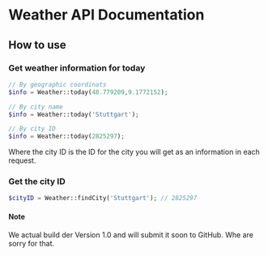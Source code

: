 # Weather API Documentation

## How to use

### Get weather information for today

```php
// By geographic coordinats
$info = Weather::today(48.779209,9.1772152);

// By city name
$info = Weather::today('Stuttgart');

// By city ID
$info = Weather::today(2825297);
```

Where the city ID is the ID for the city you will get as an information in each request.

### Get the city ID
```php
$cityID = Weather::findCity('Stuttgart'); // 2825297
```


#### Note
We actual build der Version 1.0 and will submit it soon to GitHub. Whe are sorry for that.